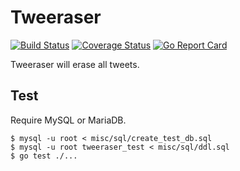 # Tweeraser

[![Build Status](https://travis-ci.org/178inaba/tweeraser.svg?branch=master)](https://travis-ci.org/178inaba/tweeraser)
[![Coverage Status](https://coveralls.io/repos/github/178inaba/tweeraser/badge.svg?branch=master)](https://coveralls.io/github/178inaba/tweeraser?branch=master)
[![Go Report Card](https://goreportcard.com/badge/github.com/178inaba/tweeraser)](https://goreportcard.com/report/github.com/178inaba/tweeraser)

Tweeraser will erase all tweets.

## Test

Require MySQL or MariaDB.

```console
$ mysql -u root < misc/sql/create_test_db.sql
$ mysql -u root tweeraser_test < misc/sql/ddl.sql
$ go test ./...
```
